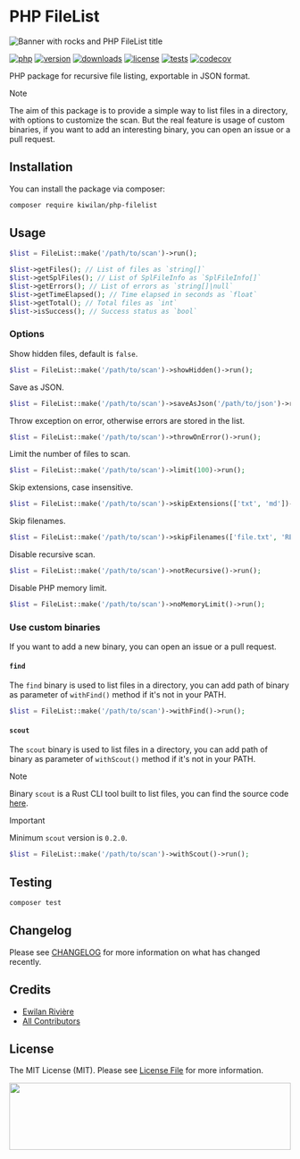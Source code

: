 # PHP FileList

![Banner with rocks and PHP FileList title](https://raw.githubusercontent.com/kiwilan/php-filelist/main/docs/banner.jpg)

[![php][php-version-src]][php-version-href]
[![version][version-src]][version-href]
[![downloads][downloads-src]][downloads-href]
[![license][license-src]][license-href]
[![tests][tests-src]][tests-href]
[![codecov][codecov-src]][codecov-href]

PHP package for recursive file listing, exportable in JSON format.

> [!NOTE]
> The aim of this package is to provide a simple way to list files in a directory, with options to customize the scan. But the real feature is usage of custom binaries, if you want to add an interesting binary, you can open an issue or a pull request.

## Installation

You can install the package via composer:

```bash
composer require kiwilan/php-filelist
```

## Usage

```php
$list = FileList::make('/path/to/scan')->run();

$list->getFiles(); // List of files as `string[]`
$list->getSplFiles(); // List of SplFileInfo as `SplFileInfo[]`
$list->getErrors(); // List of errors as `string[]|null`
$list->getTimeElapsed(); // Time elapsed in seconds as `float`
$list->getTotal(); // Total files as `int`
$list->isSuccess(); // Success status as `bool`
```

### Options

Show hidden files, default is `false`.

```php
$list = FileList::make('/path/to/scan')->showHidden()->run();
```

Save as JSON.

```php
$list = FileList::make('/path/to/scan')->saveAsJson('/path/to/json')->run();
```

Throw exception on error, otherwise errors are stored in the list.

```php
$list = FileList::make('/path/to/scan')->throwOnError()->run();
```

Limit the number of files to scan.

```php
$list = FileList::make('/path/to/scan')->limit(100)->run();
```

Skip extensions, case insensitive.

```php
$list = FileList::make('/path/to/scan')->skipExtensions(['txt', 'md'])->run();
```

Skip filenames.

```php
$list = FileList::make('/path/to/scan')->skipFilenames(['file.txt', 'README.md'])->run();
```

Disable recursive scan.

```php
$list = FileList::make('/path/to/scan')->notRecursive()->run();
```

Disable PHP memory limit.

```php
$list = FileList::make('/path/to/scan')->noMemoryLimit()->run();
```

### Use custom binaries

If you want to add a new binary, you can open an issue or a pull request.

#### `find`

The `find` binary is used to list files in a directory, you can add path of binary as parameter of `withFind()` method if it's not in your PATH.

```php
$list = FileList::make('/path/to/scan')->withFind()->run();
```

#### `scout`

The `scout` binary is used to list files in a directory, you can add path of binary as parameter of `withScout()` method if it's not in your PATH.

> [!NOTE]
> Binary `scout` is a Rust CLI tool built to list files, you can find the source code [here](https://github.com/ewilan-riviere/scout).

> [!IMPORTANT]
> Minimum `scout` version is `0.2.0`.

```php
$list = FileList::make('/path/to/scan')->withScout()->run();
```

## Testing

```bash
composer test
```

## Changelog

Please see [CHANGELOG](CHANGELOG.md) for more information on what has changed recently.

## Credits

-   [Ewilan Rivière](https://github.com/kiwilan)
-   [All Contributors](../../contributors)

## License

The MIT License (MIT). Please see [License File](LICENSE.md) for more information.

[<img src="https://user-images.githubusercontent.com/48261459/201463225-0a5a084e-df15-4b11-b1d2-40fafd3555cf.svg" height="120rem" width="100%" />](https://github.com/kiwilan)

[version-src]: https://img.shields.io/packagist/v/kiwilan/php-filelist.svg?style=flat&colorA=18181B&colorB=777BB4
[version-href]: https://packagist.org/packages/kiwilan/php-filelist
[php-version-src]: https://img.shields.io/static/v1?style=flat&label=PHP&message=v8.1&color=777BB4&logo=php&logoColor=ffffff&labelColor=18181b
[php-version-href]: https://www.php.net/
[downloads-src]: https://img.shields.io/packagist/dt/kiwilan/php-filelist.svg?style=flat&colorA=18181B&colorB=777BB4
[downloads-href]: https://packagist.org/packages/kiwilan/php-filelist
[license-src]: https://img.shields.io/github/license/kiwilan/php-filelist.svg?style=flat&colorA=18181B&colorB=777BB4
[license-href]: https://github.com/kiwilan/php-filelist/blob/main/README.md
[tests-src]: https://img.shields.io/github/actions/workflow/status/kiwilan/php-filelist/run-tests.yml?branch=main&label=tests&style=flat&colorA=18181B
[tests-href]: https://packagist.org/packages/kiwilan/php-filelist
[codecov-src]: https://codecov.io/gh/kiwilan/php-filelist/graph/badge.svg?token=LhW38C1VKZ
[codecov-href]: https://codecov.io/gh/kiwilan/php-filelist
